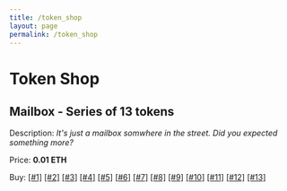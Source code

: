 ```yaml
---
title: /token_shop
layout: page
permalink: /token_shop
---
```


# Token Shop

## Mailbox - Series of 13 tokens

Description: *It's just a mailbox somwhere in the street. Did you expected something more?*

Price: __0.01 ETH__

Buy: [[#1]](https://bit.ly/Mailbox_1) [[#2]](https://bit.ly/Mailbox_2) [[#3]](https://bit.ly/Mailbox_3) [[#4]](https://bit.ly/Mailbox_4) [[#5]](https://bit.ly/Mailbox_5) [[#6]](https://bit.ly/Mailbox_6) [[#7]](https://bit.ly/Mailbox_7) [[#8]](https://bit.ly/Mailbox_8) [[#9]](https://bit.ly/Mailbox_9) [[#10]](https://bit.ly/Mailbox_10) [[#11]](https://bit.ly/Mailbox_11) [[#12]](https://bit.ly/Mailbox_12) [[#13]](https://bit.ly/Mailbox_13)
